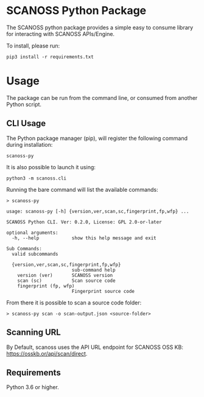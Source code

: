 # SCANOSS Python Package
The SCANOSS python package provides a simple easy to consume library for interacting with SCANOSS APIs/Engine.

To install, please run:
````
pip3 install -r requirements.txt
````

# Usage
The package can be run from the command line, or consumed from another Python script.

## CLI Usage
The Python package manager (pip), will register the following command during installation:
````
scanoss-py
````
It is also possible to launch it using:
````
python3 -m scanoss.cli
````

Running the bare command will list the available commands:
````
> scanoss-py

usage: scanoss-py [-h] {version,ver,scan,sc,fingerprint,fp,wfp} ...

SCANOSS Python CLI. Ver: 0.2.0, License: GPL 2.0-or-later

optional arguments:
  -h, --help            show this help message and exit

Sub Commands:
  valid subcommands

  {version,ver,scan,sc,fingerprint,fp,wfp}
                        sub-command help
    version (ver)       SCANOSS version
    scan (sc)           Scan source code
    fingerprint (fp, wfp)
                        Fingerprint source code

````

From there it is possible to scan a source code folder:

````
> scanoss-py scan -o scan-output.json <source-folder>
````

## Scanning URL
By Default, scanoss uses the API URL endpoint for SCANOSS OSS KB: https://osskb.or/api/scan/direct.

## Requirements
Python 3.6 or higher.

